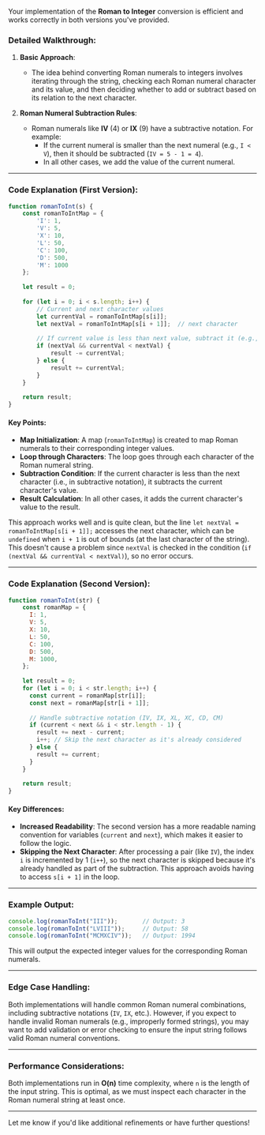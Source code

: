Your implementation of the **Roman to Integer** conversion is efficient and works correctly in both versions you've provided.

### Detailed Walkthrough:

1. **Basic Approach**:
   - The idea behind converting Roman numerals to integers involves iterating through the string, checking each Roman numeral character and its value, and then deciding whether to add or subtract based on its relation to the next character.
   
2. **Roman Numeral Subtraction Rules**:
   - Roman numerals like **IV** (4) or **IX** (9) have a subtractive notation. For example:
     - If the current numeral is smaller than the next numeral (e.g., `I < V`), then it should be subtracted (`IV = 5 - 1 = 4`).
     - In all other cases, we add the value of the current numeral.

---

### Code Explanation (First Version):

```javascript
function romanToInt(s) {
    const romanToIntMap = {
        'I': 1,
        'V': 5,
        'X': 10,
        'L': 50,
        'C': 100,
        'D': 500,
        'M': 1000
    };
    
    let result = 0;
    
    for (let i = 0; i < s.length; i++) {
        // Current and next character values
        let currentVal = romanToIntMap[s[i]];
        let nextVal = romanToIntMap[s[i + 1]];  // next character
        
        // If current value is less than next value, subtract it (e.g., IV, IX)
        if (nextVal && currentVal < nextVal) {
            result -= currentVal;
        } else {
            result += currentVal;
        }
    }
    
    return result;
}
```

#### Key Points:
- **Map Initialization**: A map (`romanToIntMap`) is created to map Roman numerals to their corresponding integer values.
- **Loop through Characters**: The loop goes through each character of the Roman numeral string.
- **Subtraction Condition**: If the current character is less than the next character (i.e., in subtractive notation), it subtracts the current character's value.
- **Result Calculation**: In all other cases, it adds the current character's value to the result.

This approach works well and is quite clean, but the line `let nextVal = romanToIntMap[s[i + 1]];` accesses the next character, which can be `undefined` when `i + 1` is out of bounds (at the last character of the string). This doesn't cause a problem since `nextVal` is checked in the condition (`if (nextVal && currentVal < nextVal)`), so no error occurs.

---

### Code Explanation (Second Version):

```javascript
function romanToInt(str) {
    const romanMap = {
      I: 1,
      V: 5,
      X: 10,
      L: 50,
      C: 100,
      D: 500,
      M: 1000,
    };
  
    let result = 0;
    for (let i = 0; i < str.length; i++) {
      const current = romanMap[str[i]];
      const next = romanMap[str[i + 1]];
  
      // Handle subtractive notation (IV, IX, XL, XC, CD, CM)
      if (current < next && i < str.length - 1) {
        result += next - current;
        i++; // Skip the next character as it's already considered
      } else {
        result += current;
      }
    }
  
    return result;
}
```

#### Key Differences:
- **Increased Readability**: The second version has a more readable naming convention for variables (`current` and `next`), which makes it easier to follow the logic.
- **Skipping the Next Character**: After processing a pair (like `IV`), the index `i` is incremented by 1 (`i++`), so the next character is skipped because it's already handled as part of the subtraction. This approach avoids having to access `s[i + 1]` in the loop.

---

### Example Output:

```javascript
console.log(romanToInt("III"));       // Output: 3
console.log(romanToInt("LVIII"));     // Output: 58
console.log(romanToInt("MCMXCIV"));   // Output: 1994
```

This will output the expected integer values for the corresponding Roman numerals.

---

### Edge Case Handling:
Both implementations will handle common Roman numeral combinations, including subtractive notations (`IV`, `IX`, etc.). However, if you expect to handle invalid Roman numerals (e.g., improperly formed strings), you may want to add validation or error checking to ensure the input string follows valid Roman numeral conventions.

---

### Performance Considerations:
Both implementations run in **O(n)** time complexity, where `n` is the length of the input string. This is optimal, as we must inspect each character in the Roman numeral string at least once.

---

Let me know if you'd like additional refinements or have further questions!
